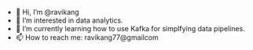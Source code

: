- 👋 Hi, I’m @ravikang
- 👀 I’m interested in data analytics.
- 🌱 I’m currently learning how to use Kafka for simplfying data pipelines.
- 📫 How to reach me: ravikang77@gmailcom

<!---
ravikang/ravikang is a ✨ special ✨ repository because its `README.md` (this file) appears on your GitHub profile.
You can click the Preview link to take a look at your changes.
--->
